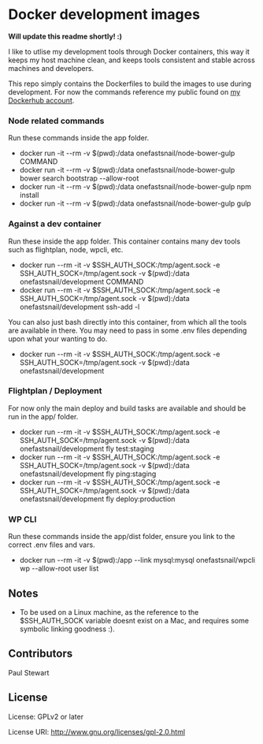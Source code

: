 # Docker development images 

**Will update this readme shortly! :)**

I like to utlise my development tools through Docker containers, this way it keeps my host machine clean, and keeps tools consistent and stable across machines and developers.

This repo simply contains the Dockerfiles to build the images to use during development. For now the commands reference my public found on [my Dockerhub account](https://hub.docker.com/u/onefastsnail/).

### Node related commands

Run these commands inside the app folder.

* docker run -it --rm -v $(pwd):/data onefastsnail/node-bower-gulp COMMAND
* docker run -it --rm -v $(pwd):/data onefastsnail/node-bower-gulp bower search bootstrap --allow-root
* docker run -it --rm -v $(pwd):/data onefastsnail/node-bower-gulp npm install
* docker run -it --rm -v $(pwd):/data onefastsnail/node-bower-gulp gulp

### Against a dev container

Run these inside the app folder. This container contains many dev tools such as flightplan, node, wpcli, etc.

* docker run --rm -it -v $SSH_AUTH_SOCK:/tmp/agent.sock -e SSH_AUTH_SOCK=/tmp/agent.sock -v $(pwd):/data onefastsnail/development COMMAND
* docker run --rm -it -v $SSH_AUTH_SOCK:/tmp/agent.sock -e SSH_AUTH_SOCK=/tmp/agent.sock -v $(pwd):/data onefastsnail/development ssh-add -l

You can also just bash directly into this container, from which all the tools are available in there. You may need to pass in some .env files depending upon what your wanting to do.

* docker run --rm -it -v $SSH_AUTH_SOCK:/tmp/agent.sock -e SSH_AUTH_SOCK=/tmp/agent.sock -v $(pwd):/data onefastsnail/development


### Flightplan / Deployment

For now only the main deploy and build tasks are available and should be run in the app/ folder.

* docker run --rm -it -v $SSH_AUTH_SOCK:/tmp/agent.sock -e SSH_AUTH_SOCK=/tmp/agent.sock -v $(pwd):/data onefastsnail/development fly test:staging
* docker run --rm -it -v $SSH_AUTH_SOCK:/tmp/agent.sock -e SSH_AUTH_SOCK=/tmp/agent.sock -v $(pwd):/data onefastsnail/development fly ping:staging
* docker run --rm -it -v $SSH_AUTH_SOCK:/tmp/agent.sock -e SSH_AUTH_SOCK=/tmp/agent.sock -v $(pwd):/data onefastsnail/development fly deploy:production


### WP CLI

Run these commands inside the app/dist folder, ensure you link to the correct .env files and vars.

* docker run --rm -it -v $(pwd):/app --link mysql:mysql onefastsnail/wpcli wp --allow-root user list


## Notes

* To be used on a Linux machine, as the reference to the $SSH_AUTH_SOCK variable doesnt exist on a Mac, and requires some symbolic linking goodness :).

## Contributors

Paul Stewart

## License

License: GPLv2 or later

License URI: http://www.gnu.org/licenses/gpl-2.0.html
